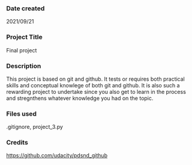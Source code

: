 ### Date created
2021/09/21

### Project Title
Final project 

### Description
This project is based on git and github. It tests or requires both practical skills and conceptual 
knowlege of both git and github. It is also such a rewarding project to undertake since you also get to learn 
in the process and stregnthens whatever knowledge you had on the topic. 

### Files used
.gitignore, project_3.py

### Credits
https://github.com/udacity/pdsnd_github



